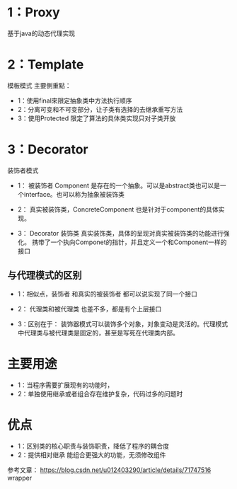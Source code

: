 


# 1：Proxy
基于java的动态代理实现


# 2：Template

模板模式
  主要側重點：
- 1：使用final來限定抽象类中方法执行顺序
- 2：分离可变和不可变部分，让子类有选择的去继承重写方法
- 3：使用Protected 限定了算法的具体类实现只对子类开放


# 3：Decorator

装饰者模式



- 1： 被装饰者 Component    是存在的一个抽象。可以是abstract类也可以是一个interface。也可以称为抽象被装饰类
- 2： 真实被装饰类，ConcreteComponent   也是针对于component的具体实现。

- 3： Decorator   装饰类  真实装饰类，具体的呈现对真实被装饰类的功能进行强化。
      携带了一个执向Componet的指针，并且定义一个和Component一样的接口

## 与代理模式的区别

- 1：相似点，装饰者 和真实的被装饰者 都可以说实现了同一个接口
- 2： 代理类和被代理类 也差不多，都是有个上层接口

- 3：区别在于：  装饰器模式可以装饰多个对象，对象变动是灵活的。代理模式中代理类与被代理类是固定的，甚至是写死在代理类内部。 



# 主要用途

- 1：当程序需要扩展现有的功能时，
- 2：单独使用继承或者组合存在维护复杂，代码过多的问题时

# 优点
- 1：区别类的核心职责与装饰职责，降低了程序的耦合度
- 2：提供相对继承 能组合更强大的功能，无须修改组件

参考文章： https://blog.csdn.net/u012403290/article/details/71747516   wrapper

